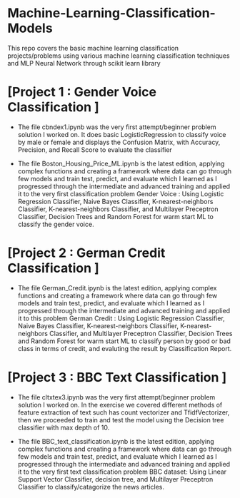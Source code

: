 # Machine-Learning-Classification-Models
This repo covers the basic machine learning classification  projects/problems using various machine learning classification techniques and MLP Neural Network through scikit learn library

# [Project 1 : Gender Voice Classification ]
* The file cbndex1.ipynb was the very first attempt/beginner problem solution I worked on. It does basic LogisticRegression to classify voice by male or female and displays the Confusion Matrix, with Accuracy, Precision, and Recall Score to evaluate the classifier  

* The file Boston_Housing_Price_ML.ipynb is the latest edition, applying complex functions and creating a framework where data can go through few models and train test, predict, and evaluate which I learned as I progressed through the intermediate and advanced training and applied it to the very first classification problem Gender Voice : Using Logistic Regression Classifier, Naive Bayes Classifier, K-nearest-neighbors Classifier, K-nearest-neighbors Classifier, and Multilayer Preceptron Classifier, Decision Trees and Random Forest for warm start ML to classify the gender voice. 

# [Project 2 : German Credit Classification ]

* The file German_Credit.ipynb is the latest edition, applying complex functions and creating a framework where data can go through few models and train test, predict, and evaluate which I learned as I progressed through the intermediate and advanced training and applied it to this problem German Credit : Using Logistic Regression Classifier, Naive Bayes Classifier, K-nearest-neighbors Classifier, K-nearest-neighbors Classifier, and Multilayer Preceptron Classifier, Decision Trees and Random Forest for warm start ML to classify person by good or bad class in terms of credit, and evaluting the result by Classification Report. 


# [Project 3 : BBC Text Classification ]
* The file cltxtex3.ipynb  was the very first attempt/beginner problem solution I worked on. In the exercise we covered different methods of feature extraction of text such has count vectorizer and TfidfVectorizer, then we proceeded to train and test the model using the Decision tree classifier with max depth of 10.

* The file BBC_text_classification.ipynb is the latest edition, applying complex functions and creating a framework where data can go through few models and train test, predict, and evaluate which I learned as I progressed through the intermediate and advanced training and applied it to the very first  text classification problem BBC dataset: Using Linear Support Vector Classifier, decision tree, and Multilayer Preceptron Classifier to classify/catagorize the news articles. 
